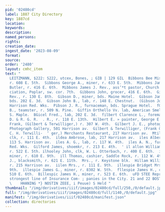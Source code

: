 ```yaml
---
pid: '02480cd'
label: 1887 City Directory
key: 1887cd
location: 
keywords: 
description: 
named_persons: 
rights: 
creation_date: 
ingest_date: '2023-08-09'
format: 
source: 
order: '2480'
layout: cmhc_item
text: "                                                                                         PHARLES
  LEITZMANN, $222: S222, utcex, Bones, ; GIB | 129 GIL  Bibbons Bee Miss, dressmkr,
  r. 608 E. 5th.  Sibbons George A., miner, r. 633 E. 5th.  Mibbons James, clk, Fred.
  Butler, r. 416 E. 6th.  Mibbons James J. Rev., ass’*t pastor, Church of the Annun-
  ciation, Poplar, sw. cor. 7th.  Gibbons John, grocer, 416 E. 6th.  Gibbons William
  Rev., r. 130 E. 8th.  Gibson D., miner, bds. Maine Hotel.  Gibson James, miner,
  bds. 202 E. 3d.  Gibson John B., lab, r. 148 E. Chestnut.  (Gibson John P., furnaceman,
  Harrison Red. Wks.  Pibson J. R., furnaceman, bds. Sprague Hotel.  fGibson Robert
  B., teamster, r. 509 N. Pine.  Giffin Orthello Vv. lab, American Smelter, r. 211
  S. Maple.  BGicel Fred., lab, 202 E. 3d.  filbert Clarence L., foreman, switch engine,
  D. & R. G. R.  . R., r. 118 E. 13th.  Hilbert E. » painter, George E. Taylor.  pGilbert
  Frank, (Gilbert & Terwilliger,) r. 307 W. 4th.  Gilbert J. E., photographer, Brisboi’s
  Photograph Gallery, 501 Harrison av.  Gilbert & Terwilliger, (Frank Gilbert and
  C. H. Terwilli-  ‘ ger,) Merchants Restaurant, 217 Harrison av.  Mtilbow May Miss,
  clk, r. 111 E. 4th.  ildea Ambrose, lab, 217 Harrison av.  iles Albert, lab, r.
  113 S. Harrison av.  iles A. G., lab, r. 117 W. 4th.  iles A. N., furnaceman, Harrison
  Red. Wks.  Gilford James, shoemkr, r. 213 E. 4th.  ' il allon William B., miner,
  r. 522 E. 5th. ilhooley John, clk, W. L. Otterbach, r. 400 E. 6th.  ill Joseph,
  miner, r. 610 E. 9th.  ill Thomas, cashier, Saddle Rock, r. 112 W. 4th.  ill Thomas
  J., blacksmith, r. 621 E. 11th.  Mrs., r. Keystone blk.  Hillam William E., musician,
  r. 215 Harrison av.  iilen Mrs., r. 111 E. 9th.  illespie Bridget Mrs., r. 523 E.
  9th.  illespie James G., miner, r. 8302 W. 5th.  fllespie James H., carpenter, r.
  510 E. 6th.  Billespic James H., miner, r. 523 E. 6th.  uFD STEE Represents the
  strongest line of Insurance Com- ; panies in the City. 21 and 22 BOSTON BLOCK.  Pe
  \    HHANING *} NOSTIN ZEEE, i Peuue) S Held "
thumbnail: "/img/derivatives/iiif/images/02480cd/full/250,/0/default.jpg"
full: "/img/derivatives/iiif/images/02480cd/full/1140,/0/default.jpg"
manifest: "/img/derivatives/iiif/02480cd/manifest.json"
collection: directories
---
```

